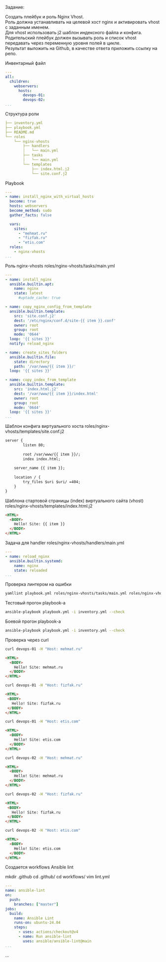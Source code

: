 Задание:

Создать плейбук и роль Nginx Vhost.\
Роль должна устанавливать на целевой хост nginx и активировать vhost c заданным именем.\
Для vhost использовать j2 шаблон индексного файла и конфига.\
Родительский плейбук должен вызывать роль и список vhost передавать через переменную уровня полей в цикле.\
Результат выложить на Github, в качестве ответа приложить ссылку на репо.



Инвентарный файл
```yaml
---
all:
  children:
    webservers:
      hosts:
        devops-01:
        devops-02:
...
```


Структура роли
```yaml
├── inventory.yml
├── playbook.yml
├── README.md
└── roles
    └── nginx-vhosts
        ├── handlers
        │   └── main.yml
        ├── tasks
        │   └── main.yml
        └── templates
            ├── index.html.j2
            └── site.conf.j2
```


Playbook
```yaml
---
- name: install_nginx_with_virtual_hosts
  become: true
  hosts: webservers
  become_method: sudo
  gather_facts: false

  vars:
    sites:
      - "mehmat.ru"
      - "fizfak.ru"
      - "etis.com"
  roles:
    - nginx-vhosts
...
```



Роль  nginx-vhosts
roles/nginx-vhosts/tasks/main.yml
```yaml
---
- name: install_nginx
  ansible.builtin.apt:
    name: nginx
    state: latest
      #uptade_cache: true

- name: copy_nginx_config_from_template
  ansible.builtin.template:
    src: 'site.conf.j2'
    dest: '/etc/nginx/conf.d/site-{{ item }}.conf'
    owner: root
    group: root
    mode: '0644'
  loop: '{{ sites }}'
  notify: reload_nginx

- name: create_sites_folders
  ansible.builtin.file:
    state: directory
    path: '/var/www/{{ item }}/'
  loop: '{{ sites }}'

- name: copy_index_from_template
  ansible.builtin.template:
    src: 'index.html.j2'
    dest: '/var/www/{{ item }}/index.html'
    owner: root
    group: root
    mode: '0644'
  loop: '{{ sites }}'
...

```

Шаблон конфига виртуального хоста
roles/nginx-vhosts/templates/site.conf.j2

```html
server {
        listen 80;
       
        root /var/www/{{ item }}/;
        index index.html;
	
	server_name {{ item }};
	
	location / {
		try_files $uri $uri/ =404;
	}
}
```

Шаблона стартовой страницы (index) виртуального сайта (vhost)
roles/nginx-vhosts/templates/index.html.j2

```html
<HTML>
  <BODY>
    Hello! Site: {{ item }}
  </BODY>
</HTML>
```

Задача для handler
roles/nginx-vhosts/handlers/main.yml
```yaml
---
- name: reload_nginx
  ansible.builtin.systemd:
    name: nginx
    state: reloaded
...
```


Проверка линтером на ошибки
```bash
yamllint playbook.yml roles/nginx-vhosts/tasks/main.yml roles/nginx-vhosts/handlers/main.yml
```
Тестовый прогон playbook-а
```bash
ansible-playbook playbook.yml -i inventory.yml --check
```
Боевой прогон playbook-а
```bash
ansible-playbook playbook.yml -i inventory.yml --check
```

Проверка через curl
```bash
curl devops-01 -H "Host: mehmat.ru"
```
```html
<HTML>
  <BODY>
    Hello! Site: mehmat.ru
  </BODY>
</HTML>
```
 ```bash
 curl devops-01 -H "Host: fizfak.ru"
 ```
 ```html
<HTML>
  <BODY>
    Hello! Site: fizfak.ru
  </BODY>
</HTML>
```
 ```bash
 curl devops-01 -H "Host: etis.com"
 ```
```html 
<HTML>
  <BODY>
    Hello! Site: etis.com
  </BODY>
</HTML>
```

```bash
curl devops-02 -H "Host: mehmat.ru"
```
```html
<HTML>
  <BODY>
    Hello! Site: mehmat.ru
  </BODY>
</HTML>
```
 ```bash
 curl devops-02 -H "Host: fizfak.ru"
 ```
 ```html
<HTML>
  <BODY>
    Hello! Site: fizfak.ru
  </BODY>
</HTML>
```
 ```bash
 curl devops-02 -H "Host: etis.com"
 ```
```html 
<HTML>
  <BODY>
    Hello! Site: etis.com
  </BODY>
</HTML>
```


Создается workflows Ansible lint 

mkdir .github
cd .github/
cd workflows/
vim lint.yml

```yaml
---
name: ansible-lint
on:
  push:
    branches: ["master"]
jobs:
  build:
    name: Ansible Lint
    runs-on: ubuntu-24.04
    steps:
      - uses: actions/checkout@v4
      - name: Run ansible-lint
        uses: ansible/ansible-lint@main
...
```
...
